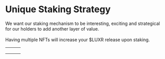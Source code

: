 # Unique Staking Strategy

We want our staking mechanism to be interesting, exciting and strategical for our holders to add another layer of value. \
\
Having multiple NFTs will increase your $LUXR release upon staking.&#x20;

|   |   |   |
| - | - | - |
|   |   |   |
|   |   |   |
|   |   |   |
